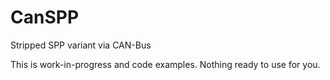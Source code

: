 # CanSPP
Stripped SPP variant via CAN-Bus

This is work-in-progress and code examples. Nothing ready to use for you.
